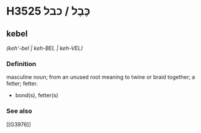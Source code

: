 # H3525 כֶּבֶל / כבל

## kebel

_(keh'-bel | keh-BEL | keh-VEL)_

### Definition

masculine noun; from an unused root meaning to twine or braid together; a fetter; fetter.

- bond(s), fetter(s)
### See also

[[G3976]]

